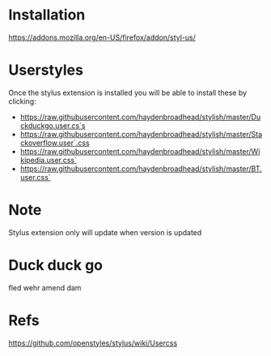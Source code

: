 # Installation
https://addons.mozilla.org/en-US/firefox/addon/styl-us/


# Userstyles
Once the stylus extension is installed you will be able to install these by clicking:
  - https://raw.githubusercontent.com/haydenbroadhead/stylish/master/Duckduckgo.user.cs`s
  - https://raw.githubusercontent.com/haydenbroadhead/stylish/master/Stackoverflow.user`.css
  - https://raw.githubusercontent.com/haydenbroadhead/stylish/master/Wikipedia.user.css`
  - https://raw.githubusercontent.com/haydenbroadhead/stylish/master/BT.user.css`

# Note
Stylus extension only will update when version is updated

# Duck duck go
fled wehr amend dam

# Refs
https://github.com/openstyles/stylus/wiki/Usercss


